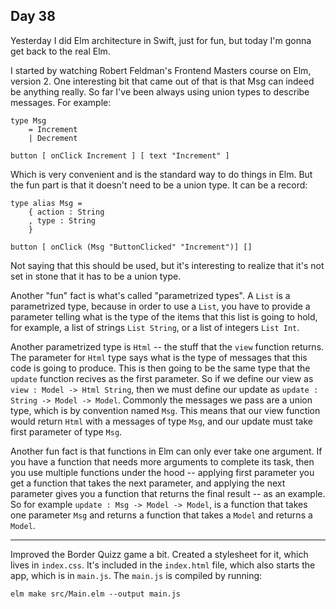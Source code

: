 ## Day 38

Yesterday I did Elm architecture in Swift, just for fun, but today I'm gonna get back to the real Elm.

I started by watching Robert Feldman's Frontend Masters course on Elm, version 2. One interesting bit that came out of that is that Msg can indeed be anything really. So far I've been always using union types to describe messages. For example:

```
type Msg
    = Increment
    | Decrement

button [ onClick Increment ] [ text "Increment" ]
```

Which is very convenient and is the standard way to do things in Elm. But the fun part is that it doesn't need to be a union type. It can be a record:

```
type alias Msg =
    { action : String
    , type : String
    }

button [ onClick (Msg "ButtonClicked" "Increment")] []
```

Not saying that this should be used, but it's interesting to realize that it's not set in stone that it has to be a union type.

Another "fun" fact is what's called "parametrized types". A `List` is a parametrized type, because in order to use a `List`, you have to provide a parameter telling what is the type of the items that this list is going to hold, for example, a list of strings `List String`, or a list of integers `List Int`.

Another parametrized type is `Html` -- the stuff that the `view` function returns. The parameter for `Html` type says what is the type of messages that this code is going to produce. This is then going to be the same type that the `update` function recives as the first parameter. So if we define our view as `view : Model -> Html String`, then we must define our update as `update : String -> Model -> Model`. Commonly the messages we pass are a union type, which is by convention named `Msg`. This means that our view function would return `Html` with a messages of type `Msg`, and our update must take first parameter of type `Msg`.

Another fun fact is that functions in Elm can only ever take one argument. If you have a function that needs more arguments to complete its task, then you use multiple functions under the hood -- applying first parameter you get a function that takes the next parameter, and applying the next parameter gives you a function that returns the final result -- as an example. So for example `update : Msg -> Model -> Model`, is a function that takes one parameter `Msg` and returns a function that takes a `Model` and returns a `Model`.

---

Improved the Border Quizz game a bit. Created a stylesheet for it, which lives in `index.css`. It's included in the `index.html` file, which also starts the app, which is in `main.js`. The `main.js` is compiled by running:

```
elm make src/Main.elm --output main.js
```

